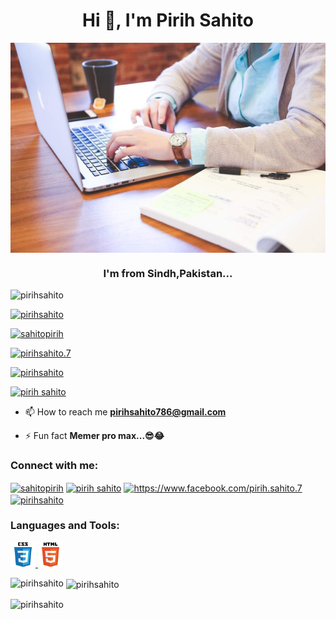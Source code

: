 <h1 align="center">Hi 👋, I'm Pirih Sahito</h1>
<p><img align="center" src="https://github.com/pirihsahito/pirihsahito/blob/main/FB_IMG_1601309334568.jpg" alt="pirihsahito"/></p>
<h3 align="center">I'm from Sindh,Pakistan...</h3>

<p align="left"> <img src="https://komarev.com/ghpvc/?username=pirihsahito&label=Profile%20views&color=0e75b6&style=flat" alt="pirihsahito" /> </p>

<p align="left"> <a href="https://github.com/ryo-ma/github-profile-trophy"><img src="https://github-profile-trophy.vercel.app/?username=pirihsahito" alt="pirihsahito" /></a> </p>

<p align="left"> <a href="https://twitter.com/sahitopirih" target="blank"><img src="https://img.shields.io/twitter/follow/sahitopirih?logo=twitter&style=for-the-badge" alt="sahitopirih" /></a> </p>
<p align="left"> <a href="https://fb.com/pirih.sahito.7" target="blank"><img src="https://img.shields.io/facebook/follow/pirih.sahito.7?logo=facebook&style=for-the-badge" alt="pirihsahito.7" /></a> </p>
<p align="left"> <a href="https://instagram.com/pirihsahito" target="blank"><img src="https://img.shields.io/Instagram/follow/pirihsahito?logo=Instagram&style=for-the-badge" alt="pirihsahito" /></a> </p>
<p align="left"> <a href="https://linkedin.com/pirih sahito" target="blank"><img src="https://img.shields.io/linkedin/follow/pirih sahito?logo=linkedin&style=for-the-badge" alt="pirih sahito" /></a> </p>

- 📫 How to reach me **pirihsahito786@gmail.com**

- ⚡ Fun fact **Memer pro max...😎😂**

<h3 align="left">Connect with me:</h3>
<p align="left">
<a href="https://twitter.com/sahitopirih" target="blank"><img align="center" src="https://cdn.jsdelivr.net/npm/simple-icons@3.0.1/icons/twitter.svg" alt="sahitopirih" height="30" width="40" /></a>
<a href="https://linkedin.com/in/pirih sahito" target="blank"><img align="center" src="https://cdn.jsdelivr.net/npm/simple-icons@3.0.1/icons/linkedin.svg" alt="pirih sahito" height="30" width="40" /></a>
<a href="https://fb.com/https://www.facebook.com/pirih.sahito.7" target="blank"><img align="center" src="https://cdn.jsdelivr.net/npm/simple-icons@3.0.1/icons/facebook.svg" alt="https://www.facebook.com/pirih.sahito.7" height="30" width="40" /></a>
<a href="https://instagram.com/pirihsahito" target="blank"><img align="center" src="https://cdn.jsdelivr.net/npm/simple-icons@3.0.1/icons/instagram.svg" alt="pirihsahito" height="30" width="40" /></a>
</p>

<h3 align="left">Languages and Tools:</h3>
<p align="left"> <a href="https://www.w3schools.com/css/" target="_blank"> <img src="https://raw.githubusercontent.com/devicons/devicon/master/icons/css3/css3-original-wordmark.svg" alt="css3" width="40" height="40"/> </a> <a href="https://www.w3.org/html/" target="_blank"> <img src="https://raw.githubusercontent.com/devicons/devicon/master/icons/html5/html5-original-wordmark.svg" alt="html5" width="40" height="40"/> </a> </p>

<p><img align="left" src="https://github-readme-stats.vercel.app/api/top-langs?username=pirihsahito&show_icons=true&locale=en&layout=compact" alt="pirihsahito" /></p>

<p>&nbsp;<img align="center" src="https://github-readme-stats.vercel.app/api?username=pirihsahito&show_icons=true&locale=en" alt="pirihsahito" /></p>

<p><img align="center" src="https://github-readme-streak-stats.herokuapp.com/?user=pirihsahito&" alt="pirihsahito" /></p>
